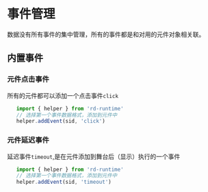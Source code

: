 # 事件管理     
数据没有所有事件的集中管理，所有的事件都是和对用的元件对象相关联。  

## 内置事件     

### 元件点击事件    
所有的元件都可以添加一个点击事件`click`    
```js
   import { helper } from 'rd-runtime'
   // 选择第一个事件数据格式，添加到元件中
   helper.addEvent(sid, 'click')
```

### 元件延迟事件    
延迟事件`timeout`,是在元件添加到舞台后（显示）执行的一个事件    

```js
   import { helper } from 'rd-runtime'
   // 选择第一个事件数据格式，添加到元件中
   helper.addEvent(sid, 'timeout')
```
